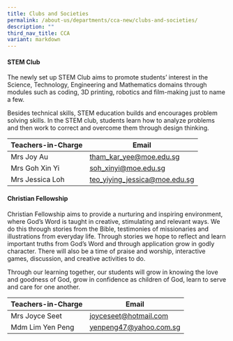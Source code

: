 ```yaml
---
title: Clubs and Societies
permalink: /about-us/departments/cca-new/clubs-and-societies/
description: ""
third_nav_title: CCA
variant: markdown
---
```

<h4><strong>STEM Club</strong></h4>

The newly set up STEM Club aims to promote students’ interest in the Science, Technology, Engineering and Mathematics domains through modules such as coding, 3D printing, robotics and film-making just to name a few.&nbsp;

Besides technical skills, STEM education builds and encourages problem solving skills. In the STEM club, students learn how to analyze problems and then work to correct and overcome them through design thinking.



| Teachers-in-Charge | Email |
| -------- | -------- |
| Mrs Joy Au     | <a href="mailto:tham_kar_yee@moe.edu.sg" target="">tham_kar_yee@moe.edu.sg</a>      |
| Mrs Goh Xin Yi     | <a href="mailto:soh_xinyi@moe.edu.sg" target="">soh_xinyi@moe.edu.sg</a>     |
| Mrs Jessica Loh     | <a href="mailto:teo_yiying_jessica@moe.edu.sg" target="">teo_yiying_jessica@moe.edu.sg</a>     |

<p></p><section id="christian-fellowship"><p></p>
<h4><strong>Christian Fellowship
</strong></h4>

<p>Christian Fellowship aims to provide a nurturing and inspiring environment, where God’s Word is taught in creative, stimulating and relevant ways. We do this through stories from the Bible, testimonies of missionaries and illustrations from everyday life. Through stories we hope to reflect and learn important truths from God’s Word and through application grow in godly character. There will also be a time of praise and worship, interactive games, discussion, and creative activities to do.</p></section>

<p>Through our learning together, our students will grow in knowing the love and goodness of God, grow in confidence as children of God, learn to serve and care for one another.</p>



| Teachers-in-Charge | Email |
| -------- | -------- |
| Mrs Joyce Seet     | <a href="mailto:joyceseet@hotmail.com" target="">joyceseet@hotmail.com</a>     |
| Mdm Lim Yen Peng     | <a href="mailto:yenpeng47@yahoo.com.sg" target="">yenpeng47@yahoo.com.sg</a>     |